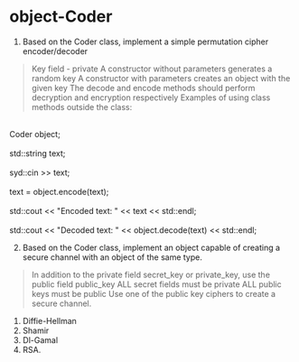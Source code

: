 # object-Coder


1. Based on the Coder class, implement a simple permutation cipher encoder/decoder
> Key field - private
> A constructor without parameters generates a random key
> A constructor with parameters creates an object with the given key
> The decode and encode methods should perform decryption and encryption respectively
> Examples of using class methods outside the class:

<br>Coder object;<br/>
<br>std::string text;<br/>
<br>syd::cin >> text;<br/>
<br>text = object.encode(text);<br/>
<br>std::cout << "Encoded text: " << text << std::endl;<br/>
<br>std::cout << "Decoded text: " << object.decode(text) << std::endl;<br/>

2. Based on the Coder class, implement an object
capable of creating a secure channel with an object of the same type.
> In addition to the private field secret_key or private_key, use the public field public_key
> ALL secret fields must be private
> ALL public keys must be public
> Use one of the public key ciphers to create a secure channel.
  1. Diffie-Hellman
  2. Shamir
  3. Dl-Gamal
  4. RSA.
